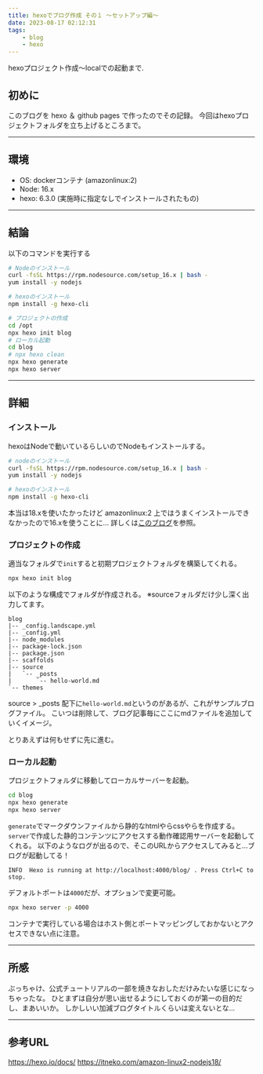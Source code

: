```yaml
---
title: hexoでブログ作成 その１ ～セットアップ編～
date: 2023-08-17 02:12:31
tags: 
    - blog
    - hexo
---
```

hexoプロジェクト作成～localでの起動まで.

## 初めに
このブログを hexo ＆ github pages で作ったのでその記録。
今回はhexoプロジェクトフォルダを立ち上げるところまで。

---
## 環境
- OS: dockerコンテナ (amazonlinux:2)
- Node: 16.x
- hexo: 6.3.0 (実施時に指定なしでインストールされたもの)

---
## 結論
以下のコマンドを実行する
```bash
# Nodeのインストール
curl -fsSL https://rpm.nodesource.com/setup_16.x | bash -
yum install -y nodejs

# hexoのインストール
npm install -g hexo-cli

# プロジェクトの作成
cd /opt
npx hexo init blog
# ローカル起動
cd blog
# npx hexo clean
npx hexo generate
npx hexo server
```

---
## 詳細
### インストール
hexoはNodeで動いているらしいのでNodeもインストールする。
```bash
# nodeのインストール
curl -fsSL https://rpm.nodesource.com/setup_16.x | bash -
yum install -y nodejs

# hexoのインストール
npm install -g hexo-cli
```
本当は18.xを使いたかったけど amazonlinux:2 上ではうまくインストールできなかったので16.xを使うことに...
詳しくは[このブログ](https://itneko.com/amazon-linux2-nodejs18/)を参照。

### プロジェクトの作成
適当なフォルダで`init`すると初期プロジェクトフォルダを構築してくれる。
```bash
npx hexo init blog
```
以下のような構成でフォルダが作成される。
※sourceフォルダだけ少し深く出力してます。
```
blog
|-- _config.landscape.yml
|-- _config.yml
|-- node_modules
|-- package-lock.json
|-- package.json
|-- scaffolds
|-- source
|   `-- _posts
|       `-- hello-world.md
`-- themes
```
source > _posts 配下に`hello-world.md`というのがあるが、これがサンプルブログファイル。
こいつは削除して、ブログ記事毎にここにmdファイルを追加していくイメージ。

とりあえずは何もせずに先に進む。

### ローカル起動
プロジェクトフォルダに移動してローカルサーバーを起動。
```bash
cd blog
npx hexo generate
npx hexo server
```
`generate`でマークダウンファイルから静的なhtmlやらcssやらを作成する。
`server`で作成した静的コンテンツにアクセスする動作確認用サーバーを起動してくれる。
以下のようなログが出るので、そこのURLからアクセスしてみると...ブログが起動してる！
```
INFO  Hexo is running at http://localhost:4000/blog/ . Press Ctrl+C to stop.
```
デフォルトポートは`4000`だが、オプションで変更可能。
```bash
npx hexo server -p 4000
```
コンテナで実行している場合はホスト側とポートマッピングしておかないとアクセスできない点に注意。

---
## 所感
ぶっちゃけ、公式チュートリアルの一部を焼きなおしただけみたいな感じになっちゃったな。
ひとまずは自分が思い出せるようにしておくのが第一の目的だし、まあいいか。
しかしいい加減ブログタイトルくらいは変えないとな...

---
## 参考URL
https://hexo.io/docs/
https://itneko.com/amazon-linux2-nodejs18/

<!-- おわり -->